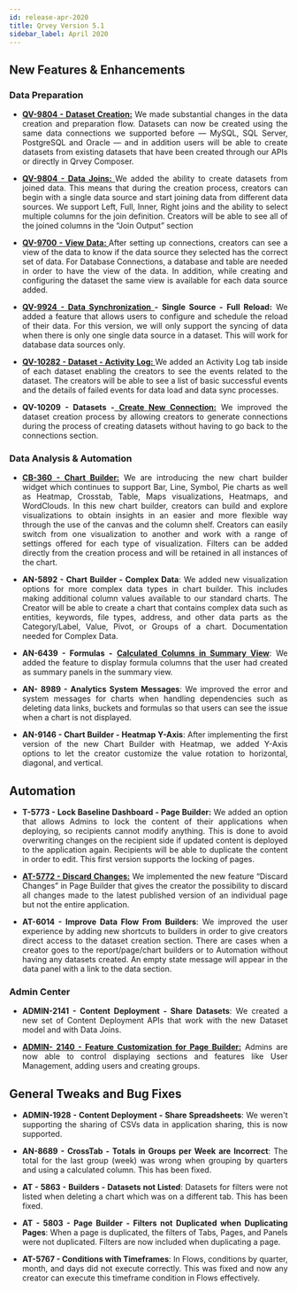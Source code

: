 ```yaml
---
id: release-apr-2020
title: Qrvey Version 5.1
sidebar_label: April 2020
---
```

<div style="text-align: justify">

## New Features & Enhancements

### Data Preparation 
*  <a href="/docs/ui-docs/datasets/datasets/#creating-datasets"> <strong>QV-9804 - Dataset Creation:</strong></a> We made substantial changes in the data creation and preparation flow. Datasets can now be created using the same data connections we supported before — MySQL, SQL Server, PostgreSQL and Oracle — and in addition users will be able to create datasets from existing datasets that have been created through our APIs or directly in Qrvey Composer. 
 
* <a href="/docs/ui-docs/datasets/joins/"> <strong>QV-9804 - Data Joins: </strong></a> We added the ability to create datasets from joined data. This means that during the creation process, creators can begin with a single data source and start joining data from different data sources. We support Left, Full, Inner, Right joins and the ability to select multiple columns for the join definition. Creators will be able to see all of the joined columns in the “Join Output” section 

* <a href="/docs/ui-docs/datasets/datasets/"> <strong>QV-9700 - View Data: </strong></a> After setting up connections, creators can see a view of the data to know if the data source they selected has the correct set of data. For Database Connections, a database and table are needed in order to have the view of the data. In addition, while creating and configuring the dataset the same view is available for each data source added. 

* <a href="/docs/ui-docs/datasets/datasets/"> <strong>QV-9924 - Data Synchronization </strong></a>**- Single Source - Full Reload:** We added a feature that allows users to configure and schedule the reload of their data. For this version, we will only support the syncing of data when there is only one single data source in a dataset. This will work for database data sources only.

* <a href="/docs/ui-docs/datasets/datasets/"> <strong>QV-10282 - Dataset - Activity Log: </strong></a> We added an Activity Log tab inside of each dataset enabling the creators to see the events related to the dataset. The creators will be able to see a list of basic successful events and the details of failed events for data load and data sync processes.

* **QV-10209 - Datasets -**<a href="/docs/ui-docs/datasets/datasets/"> <strong>Create New Connection:</strong></a> We improved the dataset creation process by allowing  creators to generate connections during the process of creating datasets without having to go back to the connections section. 

### Data Analysis & Automation

* <a href="/docs/ui-docs/dataviews/chart-builder/"> <strong>CB-360 - Chart Builder:</strong></a> We are introducing the new chart builder widget which continues to support Bar, Line, Symbol, Pie charts as well as Heatmap, Crosstab, Table, Maps visualizations, Heatmaps, and WordClouds. In this new chart builder, creators can build and explore visualizations to obtain insights in an easier and more flexible way through the use of the canvas and the column shelf. Creators can easily switch from one visualization to another and work with a range of settings offered for each type of visualization. Filters can be added directly from the creation process and will be retained in all instances of the chart.  

* **AN-5892 - Chart Builder - Complex Data**: We added new visualization options for more complex data types in chart builder. This includes making additional column values available to our standard charts. The Creator will be able to create a chart that contains complex data such as entities, keywords, file types, address,  and other data parts as the Category/Label, Value, Pivot, or Groups of a chart. Documentation needed for Complex Data.


* **AN-6439 - Formulas -** <a href="/docs/ui-docs/dataviews/formulas/"> <strong> Calculated Columns in Summary View</strong></a>: We added the feature to display formula columns that the user had created as summary panels in the summary view.

* **AN- 8989 - Analytics System Messages**: We improved the error and system messages for charts when handling dependencies such as deleting data links, buckets and formulas so that users can see the issue when a chart is not displayed. 

* **AN-9146 - Chart Builder - Heatmap Y-Axis**: After implementing the first version of the new Chart Builder with Heatmap, we added Y-Axis options to let the creator customize the value rotation to horizontal, diagonal, and vertical.



## Automation

* **T-5773 - Lock Baseline Dashboard - Page Builder:** We added an option that allows Admins to lock the content of their applications when deploying, so recipients cannot modify anything. This is done to avoid overwriting changes on the recipient side if updated content is deployed to the application again. Recipients will be able to duplicate the content in order to edit. This first version supports the locking of pages. 

* <a href="/docs/ui-docs/builders/pages/"> <strong>AT-5772 - Discard Changes:</strong></a>
 We implemented the new feature “Discard Changes” in Page Builder that gives the creator the possibility to discard all changes made to the latest published version of an individual page but not the entire application.

* **AT-6014 - Improve Data Flow From Builders**: We improved the user experience by adding new shortcuts to builders in order to give creators direct access to the dataset creation section. There are cases when a creator goes to the report/page/chart builders or to Automation without having any datasets created. An empty state message will appear in the data panel with a link to the data section.

### Admin Center

* **ADMIN-2141 - Content Deployment - Share Datasets**: We created a new set of Content Deployment APIs that work with the new Dataset model and with Data Joins. 


* <a href="/docs/ui-docs/builders/user-management/"> <strong>ADMIN- 2140 - Feature Customization for Page Builder:</strong></a> Admins are now able to control displaying sections and features like User Management, adding users and creating groups. 
## **General Tweaks and Bug Fixes**

* **ADMIN-1928 - Content Deployment - Share Spreadsheets**: We weren't supporting the sharing of CSVs data in application sharing, this is now supported. 
 
* **AN-8689 - CrossTab - Totals in Groups per Week are Incorrect**: The total for the last group (week) was wrong when grouping by quarters and using a calculated column. This has been fixed.
 
* **AT - 5863 - Builders - Datasets not Listed**: Datasets for filters were not listed when deleting a chart which was on a different tab. This has been fixed.
 
* **AT - 5803 - Page Builder - Filters not Duplicated when Duplicating Pages**: When a page is duplicated, the filters of Tabs, Pages, and Panels were not duplicated. Filters are now included when duplicating a page. 

* **AT-5767 - Conditions with Timeframes**: In Flows, conditions by quarter, month, and days did not execute correctly. This was fixed and now any creator can execute this timeframe condition in Flows effectively.